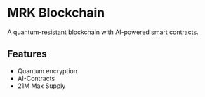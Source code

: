 
   # MRK Blockchain
   A quantum-resistant blockchain with AI-powered smart contracts.
   
   ## Features
   - Quantum encryption
   - AI-Contracts
   - 21M Max Supply
